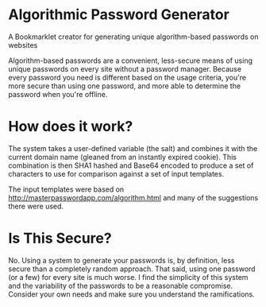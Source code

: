 # Algorithmic Password Generator
A Bookmarklet creator for generating unique algorithm-based passwords on websites

Algorithm-based passwords are a convenient, less-secure means of using unique passwords on every site without a password manager. Because every password you need is different based on the usage criteria, you're more secure than using one password, and more able to determine the password when you're offline. 

# How does it work?
The system takes a user-defined variable (the salt) and combines it with the current domain name (gleaned from an instantly expired cookie). This combination is then SHA1 hashed and Base64 encoded to produce a set of characters to use for comparison against a set of input templates.

The input templates were based on http://masterpasswordapp.com/algorithm.html and many of the suggestions there were used.

# Is This Secure?
No. Using a system to generate your passwords is, by definition, less secure than a completely random approach. That said, using one password (or a few) for every site is much worse. I find the simplicity of this system and the variability of the passwords to be a reasonable compromise. Consider your own needs and make sure you understand the ramifications.

